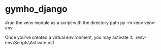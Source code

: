 # gymho_django

#run the venv module as a script with the directory path
py -m venv venv-env

Once you’ve created a virtual environment, you may activate it.
.\env-env\Scripts\Activate.ps1
